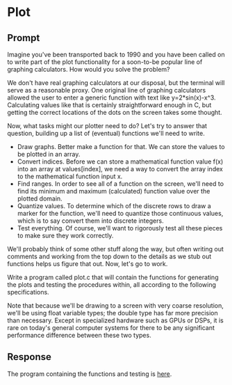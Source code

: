 # Plot

## Prompt
Imagine you've been transported back to 1990 and you have been called on to write part of the plot functionality for a soon-to-be popular line of graphing calculators. How would you solve the problem?

We don't have real graphing calculators at our disposal, but the terminal will serve as a reasonable proxy. One original line of graphing calculators allowed the user to enter a generic function with text like y=2*sin(x)-x^3. Calculating values like that is certainly straightforward enough in C, but getting the correct locations of the dots on the screen takes some thought.

Now, what tasks might our plotter need to do? Let's try to answer that question, building up a list of (eventual) functions we'll need to write.

* Draw graphs. Better make a function for that. We can store the values to be plotted in an array.
* Convert indices. Before we can store a mathematical function value f(x) into an array at values[index], we need a way to convert the array index to the mathematical function input x.
* Find ranges. In order to see all of a function on the screen, we'll need to find its minimum and maximum (calculated) function value over the plotted domain.
* Quantize values. To determine which of the discrete rows to draw a marker for the function, we'll need to quantize those continuous values, which is to say convert them into discrete integers.
* Test everything. Of course, we'll want to rigorously test all these pieces to make sure they work correctly.

We'll probably think of some other stuff along the way, but often writing out comments and working from the top down to the details as we stub out functions helps us figure that out. Now, let's go to work.

Write a program called plot.c that will contain the functions for generating the plots and testing the procedures within, all according to the following specifications.

Note that because we'll be drawing to a screen with very coarse resolution, we'll be using float variable types; the double type has far more precision than necessary. Except in specialized hardware such as GPUs or DSPs, it is rare on today's general computer systems for there to be any significant performance difference between these two types.

## Response
The program containing the functions and testing is [here](https://github.com/ridhika123/Plot/blob/main/plot.c).
